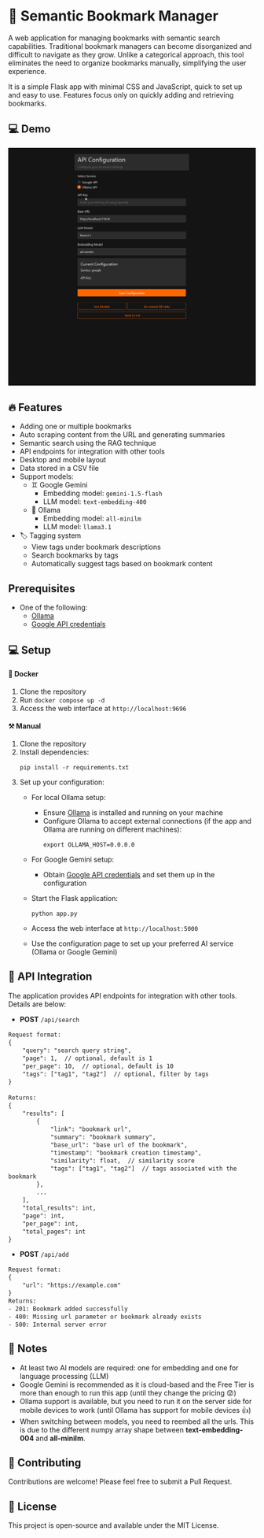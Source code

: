 # 📖 Semantic Bookmark Manager

A web application for managing bookmarks with semantic search capabilities. Traditional bookmark managers can become disorganized and difficult to navigate as they grow. Unlike a categorical approach, this tool eliminates the need to organize bookmarks manually, simplifying the user experience.

It is a simple Flask app with minimal CSS and JavaScript, quick to set up and easy to use. Features focus only on quickly adding and retrieving bookmarks.

## 💻 Demo
![Demo Gif](demo.gif)

## 🔥 Features
- Adding one or multiple bookmarks
- Auto scraping content from the URL and generating summaries
- Semantic search using the RAG technique
- API endpoints for integration with other tools
- Desktop and mobile layout
- Data stored in a CSV file
- Support models:
    - ♊ Google Gemini
        - Embedding model: `gemini-1.5-flash`
        - LLM model: `text-embedding-400`
    - 🦙 Ollama
        - Embedding model: `all-minilm`
        - LLM model: `llama3.1`
- 🏷️ Tagging system
    - View tags under bookmark descriptions
    - Search bookmarks by tags
    - Automatically suggest tags based on bookmark content
    
## Prerequisites
- One of the following:
  - [Ollama](https://ollama.com/)
  - [Google API credentials](https://ai.google.dev/)

## 💻 Setup

#### 🐳 Docker
1. Clone the repository
2. Run `docker compose up -d`
3. Access the web interface at `http://localhost:9696`

#### ⚒ Manual
1. Clone the repository
2. Install dependencies:
   ```
   pip install -r requirements.txt
   ```
3. Set up your configuration:
   - For local Ollama setup:
     - Ensure [Ollama](https://ollama.com/) is installed and running on your machine
     - Configure Ollama to accept external connections (if the app and Ollama are running on different machines):
       ```
       export OLLAMA_HOST=0.0.0.0
       ```
   - For Google Gemini setup:
     - Obtain [Google API credentials](https://ai.google.dev/) and set them up in the configuration

    - Start the Flask application:
        ```
        python app.py
        ```
    - Access the web interface at `http://localhost:5000`
    - Use the configuration page to set up your preferred AI service (Ollama or Google Gemini)

## 🔗 API Integration

The application provides API endpoints for integration with other tools. Details are below:
- **POST** `/api/search`
```
Request format:
{
    "query": "search query string",
    "page": 1,  // optional, default is 1
    "per_page": 10,  // optional, default is 10
    "tags": ["tag1", "tag2"]  // optional, filter by tags
}

Returns:
{
    "results": [
        {
            "link": "bookmark url",
            "summary": "bookmark summary",
            "base_url": "base url of the bookmark",
            "timestamp": "bookmark creation timestamp",
            "similarity": float,  // similarity score
            "tags": ["tag1", "tag2"]  // tags associated with the bookmark
        },
        ...
    ],
    "total_results": int,
    "page": int,
    "per_page": int,
    "total_pages": int
}
```
- **POST** `/api/add`
```
Request format:
{
    "url": "https://example.com"
}
Returns:
- 201: Bookmark added successfully
- 400: Missing url parameter or bookmark already exists
- 500: Internal server error
```

## 📝 Notes
- At least two AI models are required: one for embedding and one for language processing (LLM)
- Google Gemini is recommended as it is cloud-based and the Free Tier is more than enough to run this app (until they change the pricing 😟)
- Ollama support is available, but you need to run it on the server side for mobile devices to work (until Ollama has support for mobile devices 👍)
- When switching between models, you need to reembed all the urls. This is due to the different numpy array shape between **text-embedding-004** and **all-minilm**.
## 🤝 Contributing
Contributions are welcome! Please feel free to submit a Pull Request.
## 📜 License
This project is open-source and available under the MIT License.